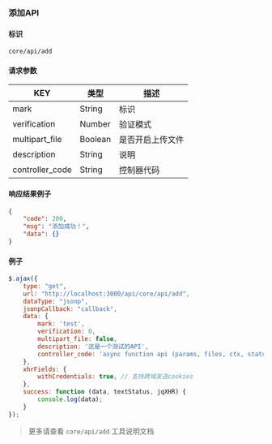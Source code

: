 
### 添加API

#### 标识

`core/api/add`

#### 请求参数

| KEY             | 类型    | 描述               |
| --------------- | ------- | ------------------ |
| mark            | String  | 标识               |
| verification    | Number  | 验证模式           |
| multipart_file  | Boolean | 是否开启上传文件   |
| description     | String  | 说明               |
| controller_code | String  | 控制器代码         |

#### 响应结果例子


```json
{
	"code": 200,
	"msg": "添加成功！",
	"data": {}
}
```

#### 例子

```javascript
$.ajax({
	type: "get",
	url: "http://localhost:3000/api/core/api/add",
	dataType: "jsonp",
	jsonpCallback: "callback",
	data: {
		mark: 'test',
		verification: 0,
		multipart_file: false,
		description: '这是一个测试的API',
		controller_code: 'async function api (params, files, ctx, statusFun) { return statusFun(); }'
	},
	xhrFields: {
		withCredentials: true, // 支持跨域发送cookies
	},
	success: function (data, textStatus, jqXHR) {
		console.log(data);
	}
});
```

> 更多请查看 `core/api/add` 工具说明文档